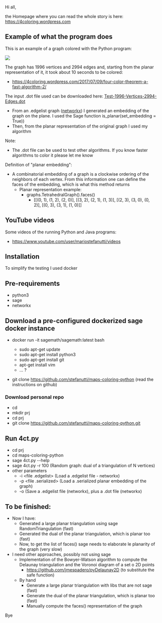 Hi all,

the Homepage where you can read the whole story is here: https://4coloring.wordpress.com

## Example of what the program does

This is an example of a graph colored with the Python program:
<p>
  <a href="https://github.com/stefanutti/maps-coloring-python/blob/master/graphs_created_and_colored/Test-1996-Vertices-2994-Edges.png">
    <img src="https://github.com/stefanutti/maps-coloring-python/blob/master/graphs_created_and_colored/Test-1996-Vertices-2994-Edges-small.png">
  </a>
</p>

The graph has 1996 vertices and 2994 edges and, starting from the planar representation of it, it took about 10 seconds to be colored:
- https://4coloring.wordpress.com/2017/07/09/four-color-theorem-a-fast-algorithm-2/

The input .dot file used can be downloaded here: <a href="https://github.com/stefanutti/maps-coloring-python/blob/master/graphs_created_and_colored/Test-1996-Vertices-2994-Edges.dot">Test-1996-Vertices-2994-Edges.dot</a>
- From an .edgelist graph (<a href="https://networkx.github.io/documentation/networkx-1.9.1/reference/readwrite.edgelist.html">networkx</a>) I generated an embedding of the graph on the plane. I used the Sage function is_planar(set_embedding = True)) 
- Then, from the planar representation of the original graph I used my algorithm

Note:
- The .dot file can be used to test other algorithms. If you know faster algorithms to color it please let me know

Definition of "planar embedding":
- A combinatorial embedding of a graph is a clockwise ordering of the neighbors of each vertex. From this information one can define the faces of the embedding, which is what this method returns
  - Planar representation example:
    - graphs.TetrahedralGraph().faces()
      - [[(0, 1), (1, 2), (2, 0)], [(3, 2), (2, 1), (1, 3)], [(2, 3), (3, 0), (0, 2)], [(0, 3), (3, 1), (1, 0)]]

## YouTube videos

Some videos of the running Python and Java programs:
- https://www.youtube.com/user/mariostefanutti/videos

## Installation

To simplify the testing I used docker

## Pre-requìrements
- python3
- sage
- networkx

## Download a pre-configured dockerized sage docker instance
- docker run -it sagemath/sagemath:latest bash
  - sudo apt-get update
  - sudo apt-get install python3
  - sudo apt-get install git
  - apt-get install vim
  - ... ?

- git clone https://github.com/stefanutti/maps-coloring-python (read the instructions on github)

### Download personal repo
- cd
- mkdir prj
- cd prj
- git clone https://github.com/stefanutti/maps-coloring-python.git

## Run 4ct.py
- cd prj
- cd maps-coloring-python
- sage 4ct.py --help
- sage 4ct.py -r 100 (Random graph: dual of a triangulation of N vertices)
- other parameters
  - -i <file .edgelist> (Load a .edgelist file - networkx)
  - -p <file .serialized> (Load a .serialized planar embedding of the graph)
  - -o <file name without extension> (Save a .edgelist file (networkx), plus a .dot file (networkx)

## To be finished:
- Now I have:
  - Generated a large planar triangulation using sage RandomTriangulation (fast)
  - Generated the dual of the planar triangulation, which is planar too (fast)
  - Now, to get the list of faces() sage needs to elaborate le planarity of the graph (very slow)
- I need other approaches, possibly not using sage
  - Implementation of the Bowyer-Watson algorithm to compute the Delaunay triangulation and the Voronoi diagram of a set o 2D points
    - https://github.com/jmespadero/pyDelaunay2D (to substitute the safe function)
  - By hand
    - Generate a large planar triangulation with libs that are not sage (fast)
    - Generate the dual of the planar triangulation, which is planar too (fast)
    - Manually compute the faces() representation of the graph

Bye

